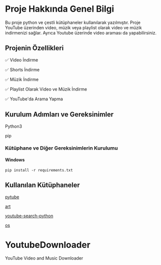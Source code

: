 # Proje Hakkında Genel Bilgi
Bu proje python ve çestli kütüphaneler kullanılarak yazılmıştır. Proje YouTube üzerinden video, müzik veya playlist olarak video ve müzik indirmenizi sağlar. Ayrıca Youtube üzerinde video araması da yapabilirsiniz.



## Projenin Özellikleri
✅ Video İndirme

✅ Shorts İndirme

✅ Müzik İndirme

✅ Playlist Olarak Video ve Müzik İndirme

✅ YouTube'da Arama Yapma 

## Kurulum Adımları ve Gereksinimler
Python3

pip



### Kütüphane ve Diğer Gereksinimlerin Kurulumu

#### Windows 

````
pip install -r requirements.txt
````
### 

## Kullanılan Kütüphaneler
[pytube](https://github.com/pytube/pytube)

[art](https://github.com/sepandhaghighi/art)

[youtube-search-python](https://github.com/alexmercerind/youtube-search-python)

[os](https://github.com/python/cpython/blob/main/Lib/os.py)

# YoutubeDownloader
YouTube Video and Music Downloader
